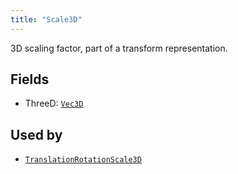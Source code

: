```yaml
---
title: "Scale3D"
---
```


3D scaling factor, part of a transform representation.

## Fields

* ThreeD: [`Vec3D`](../datatypes/vec3d.md)


## Used by

* [`TranslationRotationScale3D`](../datatypes/translation_rotation_scale3d.md)
